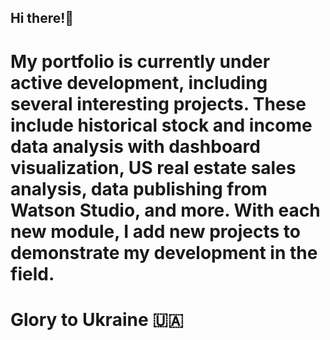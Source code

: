 ## Hi there!👋 
# My portfolio is currently under active development, including several interesting projects. These include historical stock and income data analysis with dashboard visualization, US real estate sales analysis, data publishing from Watson Studio, and more. With each new module, I add new projects to demonstrate my development in the field.
# Glory to Ukraine 🇺🇦
